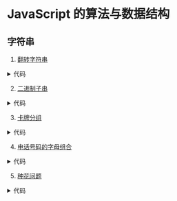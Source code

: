 # JavaScript 的算法与数据结构

## 字符串

1. [翻转字符串](https://github.com/liulinboyi/Algorithm-and-data-structure-of-JavaScript/blob/master/src/%E7%BF%BB%E8%BD%AC%E5%AD%97%E7%AC%A6%E4%B8%B2.ts)

<details>
  <summary>代码</summary>
  <pre>
  <code>function sort(str) {
  let temp = str
    .split(/\s/g)
    .map(item => {
      return item
        .split("")
        .reverse()
        .join("");
    })
    .join(" ");
  console.log(temp);
  return temp;
}

// module.exports = sort;
export default sort;</code>

  </pre>
</details>

2. [二进制子串](https://github.com/liulinboyi/Algorithm-and-data-structure-of-JavaScript/blob/master/src/%E4%BA%8C%E8%BF%9B%E5%88%B6%E5%AD%90%E4%B8%B2.ts)

<details>
  <summary>代码</summary>
  <pre>
  <code>export default s => {
  let last = 0; // last 上一次连续的个数
  let cur = 0; // cur  当前数字连续的个数
  let count = 0; // 符合规则子串的数量
  let len = s.length;
  for (let i = 0; i < len - 1; i++) {
    cur++;
    if (last >= cur) {
      count++;
    }
    if (s[i] != s[i + 1]) {
      last = cur;
      cur = 0;
    }
  }
// 最后一位情况
// cur ==0 <=> 后两位不同
if (cur == 0) {
cur = 1;
} else {
cur++;
}
if (last >= cur) {
count++;
}
return count;
};</code>

  </pre>
</details>

3. [卡牌分组](https://github.com/liulinboyi/Algorithm-and-data-structure-of-JavaScript/blob/master/src/array/%E5%8D%A1%E7%89%8C%E5%88%86%E7%BB%84new.ts)

<details>
  <summary>代码</summary>
  <pre>
  <code>//写的不太好，不要见笑
//遍历出 所有 相同 元素的 个数
var group = arr => {
  let single: Array<any> = [...new Set(arr)];
  let temp = [];
  let count = [];
  let a = 0;
  single.forEach(item => {
    count[item] = 0;
    for (let i = 0; i < arr.length; i++) {
      a = item;
      if (a === arr[i]) {
        count[a]++;
        temp.push(arr[i]);
      }
    }
  });
  count = count.filter(item => item !== "empty");
  console.log(count);
  return count;
};
//求出任意正整数的最大公约数
function gcd(a, b) {
  if (b === 0) {
    return a;
  } else {
    //两个数 a b 的最大公约数
    return gcd(b, a % b);
  }
}
var a, b, c;
let gcdout = arr => {
  arr = group(arr);
  //两个数才有 最大公约数
  if (arr.length > 1) {
    console.log(arr);
    a = arr[0];
    b = arr[1];
    c = gcd(a, b);
    console.log(c);
    arr.splice(0, 2, c);
    console.log(arr);
    gcdout(arr);
  } else {
    console.log(c);
    return;
  }
  if (c > 1) {
    return true;
  }
  return false;
};

export default gcdout;</code>

  </pre>
</details>

4. [电话号码的字母组合](https://github.com/liulinboyi/Algorithm-and-data-structure-of-JavaScript/blob/master/src/array/%E7%94%B5%E8%AF%9D%E5%8F%B7%E7%A0%81%E7%9A%84%E5%AD%97%E6%AF%8D%E7%BB%84%E5%90%88.ts)

<details>
  <summary>代码</summary>
  <pre>
  <code>let numtostr = str => {
  let map = ["", 1, "abc", "def", "ghi", "jkl", "mno", "pqrs", "tuv", "wxyz"];
  let num = str.split("");
  let code = [];
  //将在输入的字符串映射为数组
  num.forEach(item => {
    //判断是否存在
    //边界情况
    if (map[item]) {
      code.push(map[item]);
    }
  });
  let comb = arr => {
    //临时变量 用来保存前两个 组合的结果
    let temp = [];
    for (let i = 0; i < arr[0].length; i++) {
      for (let j = 0; j < arr[1].length; j++) {
        temp.push(`${arr[0][i]}${arr[1][j]}`);
      }
    }
    console.log(temp);
    arr.splice(0, 2, temp);
    console.log(arr);
    if (arr.length > 1) {
      comb(arr);
    } else {
      return temp;
    }
  };
  return comb(code);
};
export default numtostr;</code>

  </pre>
</details>

5. [种花问题](https://github.com/liulinboyi/Algorithm-and-data-structure-of-JavaScript/blob/master/src/array/%E7%A7%8D%E8%8A%B1%E9%97%AE%E9%A2%98.ts)

<details>
  <summary>代码</summary>
  <pre>
  <code>export default (flower, n) => {
  // flower = [1,0,0,0,1] 5
  // flower = [1,0,1,0,1] 5
  // flower = [1,0,10,0,0,1] 6
  // flower = [1,0,10,0,10,0,1] 7
  // flower = [1,0,10,0,10,0,10,0,1]

// 几个 0 几朵
// 3 个 1
// 4 个 1
// 5 个 2
// 6 个 2
// 7 个 3
// 归纳法
// 2n+1 n>=1
// (n-1)/2
// function group(arr) {
// console.log(arr);
// var count = 0;
// for (var i = 0; i < arr.length; i++) {
// if (arr[i] === 0) {
// count++;
// }
// }
// console.log(count);
// return count;
// }
// var result = group(flower);

var count = 0;
for (var i = 0; i < flower.length; i++) {
if (flower[i] === 0) {
count++;
}
}
console.log(count);
// return count
if (count % 2 === 0) {
count = count - 1;
count = (count - 1) / 2;
} else {
count = (count - 1) / 2;
}
if (count === n) return true;
return false;
};</code>

  </pre>
</details>
